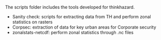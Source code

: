 The scripts folder includes the tools developed for thinkhazard.
- Sanity check: scripts for extracting data from TH and perform zonal statistics on rasters
- Corpsec: extraction of data for key urban areas for Corporate security
- zonalstats-netcdf: perform zonal statistics through .nc files
